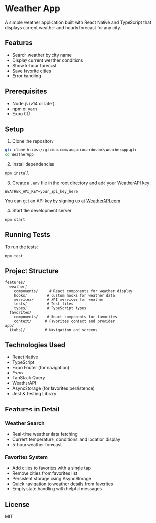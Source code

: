 # Weather App

A simple weather application built with React Native and TypeScript that displays current weather and hourly forecast for any city.

## Features

- Search weather by city name
- Display current weather conditions
- Show 5-hour forecast
- Save favorite cities
- Error handling

## Prerequisites

- Node.js (v14 or later)
- npm or yarn
- Expo CLI

## Setup

1. Clone the repository

```bash
git clone https://github.com/augustocardoso07/WeatherApp.git
cd WeatherApp
```

2. Install dependencies

```bash
npm install
```

3. Create a `.env` file in the root directory and add your WeatherAPI key:

```
WEATHER_API_KEY=your_api_key_here
```

You can get an API key by signing up at [WeatherAPI.com](https://www.weatherapi.com/)

4. Start the development server

```bash
npm start
```

## Running Tests

To run the tests:

```bash
npm test
```

## Project Structure

```
features/
  weather/
    components/     # React components for weather display
    hooks/         # Custom hooks for weather data
    services/      # API services for weather
    tests/         # Test files
    types/         # TypeScript types
  favorites/
    components/    # React components for favorites
    context/      # Favorites context and provider
app/
  (tabs)/         # Navigation and screens
```

## Technologies Used

- React Native
- TypeScript
- Expo Router (for navigation)
- Expo
- TanStack Query
- WeatherAPI
- AsyncStorage (for favorites persistence)
- Jest & Testing Library

## Features in Detail

### Weather Search

- Real-time weather data fetching
- Current temperature, conditions, and location display
- 5-hour weather forecast

### Favorites System

- Add cities to favorites with a single tap
- Remove cities from favorites list
- Persistent storage using AsyncStorage
- Quick navigation to weather details from favorites
- Empty state handling with helpful messages

## License

MIT
